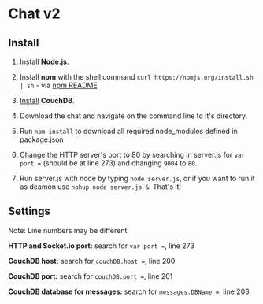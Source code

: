 # Chat v2

## Install

1. [Install](http://github.com/joyent/node/wiki/Installing-Node.js-via-package-manager) **Node.js**.

2. Install **npm** with the shell command `curl https://npmjs.org/install.sh | sh` - via [npm README](https://npmjs.org/doc/README.html#Fancy-Install-Unix)

3. [Install](http://wiki.apache.org/couchdb/Installation) **CouchDB**.

4. Download the chat and navigate on the command line to it's directory.

5. Run `npm install` to download all required node\_modules defined in package.json
   
6. Change the HTTP server's port to 80 by searching in server.js for `var port =` (should be at line 273) and changing `9004` to `80`.

7. Run server.js with node by typing `node server.js`, or if you want to run it as deamon use `nohup node server.js &`. That's it!

## Settings

Note: Line numbers may be different.

**HTTP and Socket.io port:** search for `var port =`, line 273

**CouchDB host:** search for `couchDB.host =`, line 200

**CouchDB port:** search for `couchDB.port =`, line 201

**CouchDB database for messages:** search for `messages.DBName =`, line 203
